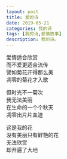 ```yaml
---
layout: post
title: 爱的诗
date: 2019-05-21
categories: 我的诗
tags: [我的诗,爱情故事]
description: 我的诗。
---
```


爱情适合欣赏  
而不爱更适合流传  
譬如菊花开得那么美  
凋零的菊花才入歌  

但时光不一菊次  
我无法美丽  
在生命的一个个秋天  
凋零出片片血迹  

这是我的花  
没有美丽只有鲜艳的花  
无法欣赏  
却开遍了大地  
